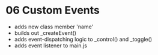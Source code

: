 # 06 Custom Events

- adds new class member 'name'
- builds out \_createEvent()
- adds event-dispatching logic to \_control() and \_toggle()
- adds event listener to main.js
